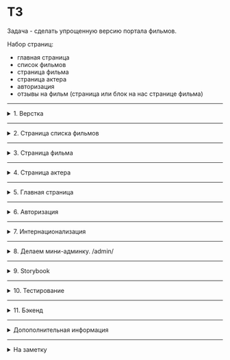 
# ТЗ
Задача - сделать упрощенную версию портала фильмов.

Набор страниц:
- главная страница
- список фильмов
- страница фильма
- страница актера
- авторизация
- отзывы на фильм (страница или блок на нас странице фильма)

---

<details>
<summary>1. Верстка </summary>
<br>
На обозначенных в задании страницах должны быть сверстаны все блоки, включая всплывающие элементы и различные эффекты. <br>
Должна быть обеспечена адаптация страниц. <br>
Само собой много ссылок, которые ведут на страницы, которых нет в задании. <br>
Такие ссылки должны вести на соответсвующую страницу на самом портале ivi. <br>
</details>

---

<details>
<summary>2. Страница списка фильмов</summary>
<br>
1. Фильтр <br>
1.1. Выбор жанров должен влиять на хлебные крошки и изменение url по аналогии с ivi <br>
1.2. Поджанры делать НЕ надо <br>
1.3. Фильтр по странам должен работать <br>
1.4. Вместо рейтинга ivi сделать рейтинг кинопоиска. Сделать возможность вводить конкретное значение ползунком с точностью до десятых (только значение "от" надо - например, от 7,3). <br>
1.5. Добавить фильтр по количеству оценок на кинопоиске также ползунком со значение ОТ. Но здесь понимаем, что у самых популярных фильмов по 1 млн оценок, так подбираем шаг ползунка разумно
1.6. Строчку "Бесплатные", "По подписке" ... делать не надо. <br>
1.7. Добавить фильтр по режиссеру. Поле ввода ведет себя как автосаджест (подсказывает по первым буквам подходящих режиссеров) - примерно как здесь https://www.ivi.ru/search/?ivi_search (только в примере с фильмами, а не режиссерами) <br>
1.8. По аналогии с режиссерами также добавляем фльтр по актеру все фильтры разом доступны на странице /movies/ и сразу при выборе пользователя применяются без перезагрузки страницы <br>
2. Сортировка. <br>
- По количсетсву оценок на кинопоиске<br>
- по рейтингу<br>
- По дате выхода (сначала свежие)<br>
- по алфавиту<br>
3. Список карточек со всеми эффектами верстки (но по функционалу только переход к конкретному фильму) <br>
</details>

---

<details>
<summary>3. Страница фильма</summary>
<br>
1. Трейлер - опционально, если получится парсить ссылки на трейлеры и использовать их. Если не получится, то одинаковый трейлер у всех фильмов будет. <br>
Кнопки закладок и другие, про которые явно не сказано просто верстаем. <br>
2. Описание фильма полноценное справа от трейлера делаем полностью с реальными данными надпись "бесплатно" можно не верстать <br>
3. С фильмом ... смотрят - делаем. На кинопоиске это "Если вам понравился этот фильм" <br>
4. Актеры и создатели, включая работу кнопки "еще" <br>
5. Трейлеры и доп материалы опционально, также как и п.1. <br>
6. баннер рекламный НЕ делаем <br>
7. Фильмы в подборках НЕ делаем <br>
8. Сюжет НЕ делаем <br>
9. "Отзывы" и "Рецензии" делаем что-то одно из этого. Назовем это комментарии к фильму. <br>
По контенту это https://www.kinopoisk.ru/film/535341/reviews/ рецензии зрителей на кинопоиске. В том числе сделать возможность добавления комментария к фильму. <br>
9.1. Оценки комментариям делать не надо. Достаточно сверстать только (например, у каждого комментария всегда 36 лайков) <br>
10. наш п.9. Комментарии к фильму - сделать их древовидными, то етсь чтобы можно было комментирвоать комментарии. На иви подобного функционла нет, тем не менее добавить. На кинопоиске это выглядит так: https://www.kinopoisk.ru/user/1928945/comment/1496976/#comm0 <br>
11. "Знаете ли вы, что" делать НЕ надо <br>
12. Смотреть на всех устройствах делаем, но ссылки ведут на сам ivi <br>
</details>

---

<details>
<summary>4. Страница актера</summary>
<br>
https://www.ivi.ru/person/oskar_ajzek <br>
1. Карточка актера <br>
2. Главные фильмы НЕ надо <br>
3. Полная фильмография - делаем. Можно без переключалок (Все, Актер, Продюссер) <br>
4. Другие блоки страницы можно НЕ делать <br>
</details>

---

<details>
<summary>5. Главная страница</summary>
<br>
1. Шапка <br>
~~1.1. Лого ведет на главную~~ <br> 
1.2. Вложенные ссылки в "фильмы" и сериалы ведут на сделанную страницу фильмов, где включены нужные кусочки фильтра сразу <br>
1.3. Все остальные ссылки ведут куда-то на сам сайт ivi (но все верстаем) <br>
1.4. У профиля далее есть кнопка "Войти или зарегистрирвоаться". <br>
2. крупный список "показать подборку" фильмов листающийся делаем. Достаточно 4 "карточки таких сделать" - картинки для них можно с самого иви взять. Ссылки в нашем случае будут вести на отфильтрованный список фильмов (п.2.) Достаточно <br>
3. Кнопки 30 дней подписки и пр. делаем с эффектами, но  без функционала <br>
4. Рекомендую посмотреть НЕ делаем <br>
5. ТОП 10 за неделю делаем. Данные просто верстаем, но ведем на конкретные страницы фильма из п.3. <br>
6. "Онлайн-кинотеатр Иви: фильмы в хорошем качестве" - делаем <br>
7. Добрые мультсериалы, зарубежные фильмы, драмы... - делаем 2 любых раздела на свой выбор. <br>
Фильмы должны здесь браться из базы данных. Фильмы ведут на страницу фильма, а заголовки ведуут на страницу списка фильмов, где произведена нужная фильтрация <br>
8. Подвал. Все верстаем с нужными эффектами. Но ничего функционлаьного там нет. Подвал отображается на всех страницах. <br>
</details>

---

<details>
<summary>6. Авторизация</summary>
<br>
Должна работать авторизация по почте и паролю. <br>
А также oauth авторизация gmail и vk. <br>
Верстку нужных частей авторизации делаем на свое усмотрение. <br>
</details>

---

<details>
<summary>7. Интернационализация</summary>
<br>
1. Добавляем кнопку переключения языка в шапке. <br>
2. Делаем, чтобы язык интерфейса менялся. Все заголовки, ссылки в подвале и пр. В общем все, что берется не из Базы данных. <br>
3. Делаем, чтобы названия фильмов и жанров менялись в зависимости от языка также. (см п.8.) <br>
</details>

---

<details>
<summary>8. Делаем мини-админку. /admin/</summary>
<br>
1. Доступ должен быть только для админов (проверка действий на бэке) + проверка наличия ссылки (в гапке или подвале) только у админов + на фронте проверки достпуности самих страниц админки. <br>
2. В админке делаем полноценный CRUD по фильмам и по жанрам (кроме удаления жанров и добавление нам тоже не надо ни у чего). 
Редактировать можно тольок названия фильма (для фильмов) и название жанра (для жанров). <br>
3. Предусмотреть, чтобы можно было вводить в том числе названия фильмов и жанров на английском языке. Чтобы работало в п.7. на всех страницах у пользователя. Если английского названия нет, то выводится русское независимо от языка пользователя. <br>
</details>

---


<details>
<summary>9. Storybook</summary>
<br>
По фронту особое внимание буду уделять повторному использованию компонент.<br>
Чтобы если есть какая-то кнопка/слайдер/карточка/... единожды написанная использовалась везде. Так что особенно буду смотреть на storyBook. <br>
  Рекомендую начинать работу с создания маленьких независимых компонет и далее повторно их использовать. <br>
</details>

---

<details>
<summary>10. Тестирование</summary>
<br>
Тестами прямо все покрывать не надо. Но степень покрытости тестами (чем больше, тем лучше) будет влиять на оценку.
</details>

---

<details>
<summary>11. Бэкенд</summary>
<br>
1. Бэкэнд парсит данные с кинопоиска и сохраняет у себя в БД. Все 939к парсить не обязательно. Но несколько тысяч для нормального тестирования спарсить потребуется. ВАЖНО - не парсите за раз все, иначе вас забанят. Поставьте задержку между запросами несколько секунд.
По фильму парсим все данные с подобного рода страниц: https://www.kinopoisk.ru/film/535341/ <br>
2. Не давал информацию по swagger
https://www.youtube.com/watch?v=Aj0YLSjaDzI
https://www.youtube.com/watch?v=bqhTvTrsNsk
не обязательно, но рекомендовано к командному использованию. <br>
3. По бэку ключевое на что буду обращать внимание - это на распределение на микросервисы. Чем больше их и чем лучше друг от друга изолированы, тем лучше. 
С другой стороны буду смотреть на количество общений между сервисами и с БД. Например, если мы получаем список из 20 фильмов по фильмам, то у нас не должно оказаться, что мы 20 раз дергаем какой-то сервисов (по разу на фильм) или 20 раз дергаем БД (по разу на фильм) <br>
</details>

---

<details>
<summary>Допополнительная информация</summary>
<br>
1. По всем буду пристальное внимание уделять именованию переменных, методов, классов и пр. А также дроблению участков кода. Старайтесь делать макисмально компактные методы. <br>
2. Обязательно изучайте и придирайтесь к коду друг друга. При оценке работы я не буду смотреть, Вася или Петя делал какую-то часть кода. А буду оценивать в общем. <br>
3. Качество в данной работе гораздо выше, чем скорость <br>
4. Уточняющие вопросы можно задавать мне, но один человек от команды. <br>
</details>

---

<details>
<summary>На заметку</summary>
<br>
- сделать виджет (подписка) в хедере <br>
- написать инструкцию по запуску проекта (readme) <br>
</details>